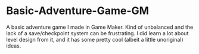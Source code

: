 # Basic-Adventure-Game-GM
A basic adventure game I made in Game Maker.  Kind of unbalanced and the lack of a save/checkpoint system can be frustrating.  I did learn a lot about level design from it, and it has some pretty cool (albeit a little unoriginal) ideas. 
